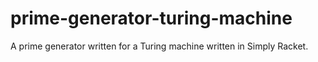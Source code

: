 # prime-generator-turing-machine
A prime generator written for a Turing machine written in Simply Racket.
